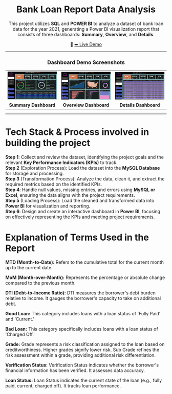<div align="center">

# Bank Loan Report Data Analysis

This project utilizes **SQL** and **POWER BI** to analyze a dataset of  bank loan data for the year 2021, generating a Power BI visualization report that consists of three dashboards: **Summary**, **Overview**, and **Details**.

🔗 [➥ Live Demo](https://app.powerbi.com/view?r=eyJrIjoiMmQzMTljYTUtZTRmZi00MzNlLWI1NjAtYTIxZGMyZWJjYmE5IiwidCI6IjNjYWNjYzA2LTY3ZmEtNDdjZS05YzVhLTIyNDM2OWUxNzZlMyJ9>)

---

### Dashboard Demo Screenshots

<table>
    <tr>
        <td><img src="https://github.com/irahul32/Bank-Loan-Report/blob/main/Sample%20screenshots/summary.png" alt="Summary Dashboard" width="300"/></td>
        <td><img src="https://github.com/irahul32/Bank-Loan-Report/blob/main/Sample%20screenshots/overview.png" alt="Overview Dashboard" width="300"/></td>
        <td><img src="https://github.com/irahul32/Bank-Loan-Report/blob/main/Sample%20screenshots/details.png" alt="Details Dashboard" width="300"/></td>
    </tr>
    <tr>
        <td align="center"><b>Summary Dashboard</b></td>
        <td align="center"><b>Overview Dashboard</b></td>
        <td align="center"><b>Details Dashboard</b></td>
    </tr>
</table>

---

</div>

# Tech Stack & Process involved in building the project
**Step 1**: Collect and review the dataset, identifying the project goals and the relevant **Key Performance Indicators (KPIs)** to track.<br>
**Step 2** (Exploration Process): Load the dataset into the **MySQL Database** for storage and processing.<br>
**Step 3** (Transformation Process): Analyze the data, clean it, and extract the required metrics based on the identified KPIs.<br>
**Step 4**: Handle null values, missing entries, and errors using **MySQL or Excel**, ensuring the data aligns with the project requirements.<br>
**Step 5** (Loading Process): Load the cleaned and transformed data into **Power BI** for visualization and reporting.<br>
**Step 6**: Design and create an interactive dashboard in **Power BI**, focusing on effectively representing the KPIs and meeting project requirements.

# Explanation of Terms Used in the Report
**MTD (Month-to-Date):** Refers to the cumulative total for the current month up to the current date.

**MoM (Month-over-Month):** Represents the percentage or absolute change compared to the previous month.

**DTI (Debt-to-Income Ratio):** DTI measures the borrower's debt burden relative to income. It gauges the borrower's capacity to take on additional debt.

**Good Loan:** This category includes loans with a loan status of 'Fully Paid' and 'Current.'

**Bad Loan:** This category specifically includes loans with a loan status of 'Charged Off.'

**Grade:** Grade represents a risk classification assigned to the loan based on creditworthiness. Higher grades signify lower risk. Sub Grade refines the risk assessment within a grade, providing additional risk differentiation.

**Verification Status:** Verification Status indicates whether the borrower's financial information has been verified. It assesses data accuracy.

**Loan Status:** Loan Status indicates the current state of the loan (e.g., fully paid, current, charged off). It tracks loan performance.
